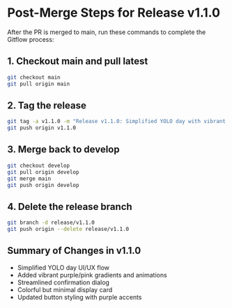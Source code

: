 # Post-Merge Steps for Release v1.1.0

After the PR is merged to main, run these commands to complete the Gitflow process:

## 1. Checkout main and pull latest
```bash
git checkout main
git pull origin main
```

## 2. Tag the release
```bash
git tag -a v1.1.0 -m "Release v1.1.0: Simplified YOLO day with vibrant colors"
git push origin v1.1.0
```

## 3. Merge back to develop
```bash
git checkout develop
git pull origin develop
git merge main
git push origin develop
```

## 4. Delete the release branch
```bash
git branch -d release/v1.1.0
git push origin --delete release/v1.1.0
```

## Summary of Changes in v1.1.0
- Simplified YOLO day UI/UX flow
- Added vibrant purple/pink gradients and animations
- Streamlined confirmation dialog
- Colorful but minimal display card
- Updated button styling with purple accents